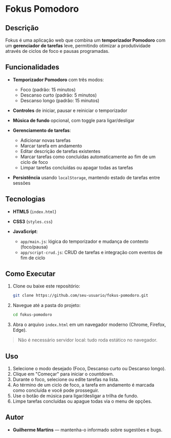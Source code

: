 # Fokus Pomodoro

## Descrição

Fokus é uma aplicação web que combina um **temporizador Pomodoro** com um **gerenciador de tarefas** leve, permitindo otimizar a produtividade através de ciclos de foco e pausas programadas.

## Funcionalidades

* **Temporizador Pomodoro** com três modos:

  * Foco (padrão: 15 minutos)
  * Descanso curto (padrão: 5 minutos)
  * Descanso longo (padrão: 15 minutos)
* **Controles** de iniciar, pausar e reiniciar o temporizador
* **Música de fundo** opcional, com toggle para ligar/desligar
* **Gerenciamento de tarefas**:

  * Adicionar novas tarefas
  * Marcar tarefa em andamento
  * Editar descrição de tarefas existentes
  * Marcar tarefas como concluídas automaticamente ao fim de um ciclo de foco
  * Limpar tarefas concluídas ou apagar todas as tarefas
* **Persistência** usando `localStorage`, mantendo estado de tarefas entre sessões

## Tecnologias

* **HTML5** (`index.html`)
* **CSS3** (`styles.css`)
* **JavaScript**:

  * `app/main.js`: lógica do temporizador e mudança de contexto (foco/pausa)
  * `app/script-crud.js`: CRUD de tarefas e integração com eventos de fim de ciclo


## Como Executar

1. Clone ou baixe este repositório:

   ```bash
   git clone https://github.com/seu-usuario/fokus-pomodoro.git
   ```
2. Navegue até a pasta do projeto:

   ```bash
   cd fokus-pomodoro
   ```
3. Abra o arquivo `index.html` em um navegador moderno (Chrome, Firefox, Edge).

> Não é necessário servidor local: tudo roda estático no navegador.

## Uso

1. Selecione o modo desejado (Foco, Descanso curto ou Descanso longo).
2. Clique em "Começar" para iniciar o countdown.
3. Durante o foco, selecione ou edite tarefas na lista.
4. Ao término de um ciclo de foco, a tarefa em andamento é marcada como concluída e você pode prosseguir.
5. Use o botão de música para ligar/desligar a trilha de fundo.
6. Limpe tarefas concluídas ou apague todas via o menu de opções.


## Autor

* **Guilherme Martins** — mantenha-o informado sobre sugestões e bugs.

